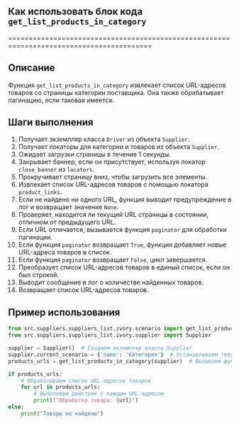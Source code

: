 ## Как использовать блок кода `get_list_products_in_category`
=========================================================================================

Описание
-------------------------
Функция `get_list_products_in_category`  извлекает список URL-адресов товаров со страницы категории поставщика. Она также обрабатывает пагинацию, если таковая имеется.

Шаги выполнения
-------------------------
1. Получает экземпляр класса `Driver` из объекта `Supplier`.
2. Получает локаторы для категории и товаров из объекта `Supplier`.
3. Ожидает загрузки страницы в течение 1 секунды.
4. Закрывает баннер, если он присутствует, используя локатор `close_banner` из `locators`.
5. Прокручивает страницу вниз, чтобы загрузить все элементы.
6. Извлекает список URL-адресов товаров с помощью локатора `product_links`.
7. Если не найдено ни одного URL, функция выводит предупреждение в лог и возвращает значение `None`.
8. Проверяет, находится ли текущий URL страницы в состоянии, отличном от предыдущего URL.
9. Если URL отличается, вызывается функция `paginator` для обработки пагинации.
10. Если функция `paginator` возвращает `True`, функция добавляет новые URL-адреса товаров в список.
11. Если функция `paginator` возвращает `False`, цикл завершается.
12. Преобразует список URL-адресов товаров в единый список, если он был строкой.
13. Выводит сообщение в лог о количестве найденных товаров.
14. Возвращает список URL-адресов товаров.

Пример использования
-------------------------

```python
from src.suppliers.suppliers_list.ivory.scenario import get_list_products_in_category
from src.suppliers.suppliers_list.ivory.supplier import Supplier

supplier = Supplier()  # Создаем экземпляр класса Supplier
supplier.current_scenario = {'name': 'Категория'}  # Устанавливаем текущую категорию
products_urls = get_list_products_in_category(supplier)  # Вызываем функцию и получаем список URL-адресов товаров

if products_urls:
    # Обрабатываем список URL-адресов товаров
    for url in products_urls:
        # Выполняем действия с каждым URL-адресом
        print(f"Обработка товара: {url}")
else:
    print("Товары не найдены")
```